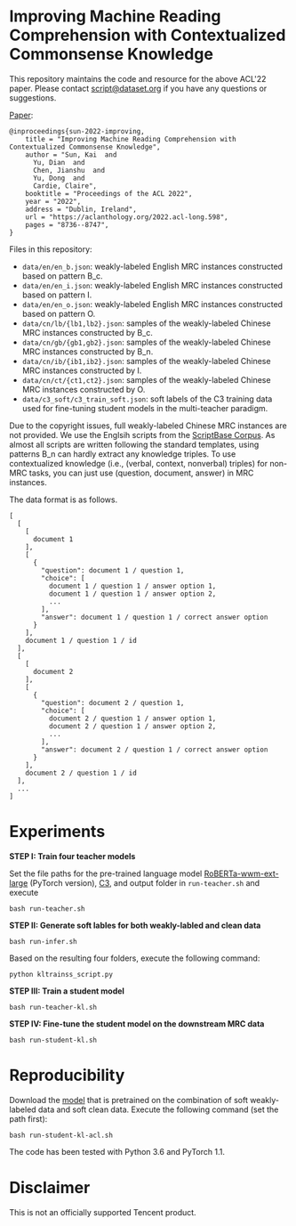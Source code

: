 
Improving Machine Reading Comprehension with Contextualized Commonsense Knowledge
=====

This repository maintains the code and resource for the above ACL'22 paper. Please contact script@dataset.org if you have any questions or suggestions.

[Paper](https://aclanthology.org/2022.acl-long.598/):
```
@inproceedings{sun-2022-improving,
    title = "Improving Machine Reading Comprehension with Contextualized Commonsense Knowledge",
    author = "Sun, Kai  and
      Yu, Dian  and
      Chen, Jianshu  and
      Yu, Dong  and
      Cardie, Claire",
    booktitle = "Proceedings of the ACL 2022",
    year = "2022",
    address = "Dublin, Ireland",
    url = "https://aclanthology.org/2022.acl-long.598",
    pages = "8736--8747",
}
```

Files in this repository:

* ```data/en/en_b.json```: weakly-labeled English MRC instances constructed based on pattern B_c. 
* ```data/en/en_i.json```: weakly-labeled English MRC instances constructed based on pattern I. 
* ```data/en/en_o.json```: weakly-labeled English MRC instances constructed based on pattern O. 
* ```data/cn/lb/{lb1,lb2}.json```: samples of the weakly-labeled Chinese MRC instances constructed by B_c. 
* ```data/cn/gb/{gb1,gb2}.json```: samples of the weakly-labeled Chinese MRC instances constructed by B_n. 
* ```data/cn/ib/{ib1,ib2}.json```: samples of the weakly-labeled Chinese MRC instances constructed by I. 
* ```data/cn/ct/{ct1,ct2}.json```: samples of the weakly-labeled Chinese MRC instances constructed by O. 
* ```data/c3_soft/c3_train_soft.json```: soft labels of the C3 training data used for fine-tuning student models in the multi-teacher paradigm. 


Due to the copyright issues, full weakly-labeled Chinese MRC instances are not provided. We use the Englsih scripts from the [ScriptBase Corpus](https://github.com/EdinburghNLP/scriptbase). As almost all scripts are written following the standard templates, using patterns B_n can hardly extract any knowledge triples. To use contextualized knowledge (i.e., (verbal, context, nonverbal) triples) for non-MRC tasks, you can just use (question, document, answer) in MRC instances.

The data format is as follows.
```
[
  [
    [
      document 1
    ],
    [
      {
        "question": document 1 / question 1,
        "choice": [
          document 1 / question 1 / answer option 1,
          document 1 / question 1 / answer option 2,
          ...
        ],
        "answer": document 1 / question 1 / correct answer option
      }
    ],
    document 1 / question 1 / id
  ],
  [
    [
      document 2
    ],
    [
      {
        "question": document 2 / question 1,
        "choice": [
          document 2 / question 1 / answer option 1,
          document 2 / question 1 / answer option 2,
          ...
        ],
        "answer": document 2 / question 1 / correct answer option
      }
    ],
    document 2 / question 1 / id
  ],
  ...
]
```

**Experiments**
=====

**STEP I: Train four teacher models**

Set the file paths for the pre-trained language model [RoBERTa-wwm-ext-large](https://github.com/ymcui/Chinese-BERT-wwm) (PyTorch version), [C3](https://github.com/nlpdata/c3), and output folder in ```run-teacher.sh``` and execute
	
```
bash run-teacher.sh
```

**STEP II: Generate soft lables for both weakly-labled and clean data**

```
bash run-infer.sh
```

Based on the resulting four folders, execute the following command:

```
python kltrainss_script.py
```

**STEP III: Train a student model**

```
bash run-teacher-kl.sh
```

**STEP IV: Fine-tune the student model on the downstream MRC data**

```
bash run-student-kl.sh
```

**Reproducibility**
=====
Download the [model](https://share.weiyun.com/j1hovV0E) that is pretrained on the combination of soft weakly-labeled data and soft clean data. Execute the following command (set the path first):

```
bash run-student-kl-acl.sh
```

The code has been tested with Python 3.6 and PyTorch 1.1.


**Disclaimer**
=====
This is not an officially supported Tencent product.

